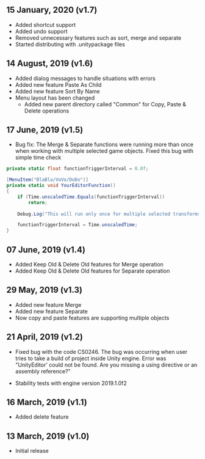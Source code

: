 ## 15 January, 2020 (v1.7)
* Added shortcut support
* Added undo support
* Removed unnecessary features such as sort, merge and separate
* Started distributing with .unitypackage files

## 14 August, 2019 (v1.6)
* Added dialog messages to handle situations with errors
* Added new feature Paste As Child
* Added new feature Sort By Name
* Menu layout has been changed </br>
    - Added new parent directory called "Common" for Copy, Paste & Delete operations

## 17 June, 2019 (v1.5)
* Bug fix: The Merge & Separate functions were running more than once when working with multiple selected game objects. Fixed this bug with simple time check
```csharp
private static float functionTriggerInterval = 0.0f;

[MenuItem("BlaBla/VoVo/DoDo")]
private static void YourEditorFunction() 
{
    if (Time.unscaledTime.Equals(functionTriggerInterval))
        return;
        
    Debug.Log("This will run only once for multiple selected transforms/game objects!");

    functionTriggerInterval = Time.unscaledTime;
}
```

## 07 June, 2019 (v1.4)
* Added Keep Old & Delete Old features for Merge operation
* Added Keep Old & Delete Old features for Separate operation

## 29 May, 2019 (v1.3)
* Added new feature Merge
* Added new feature Separate
* Now copy and paste features are supporting multiple objects

## 21 April, 2019 (v1.2)
* Fixed bug with the code CS0246. The bug was occurring when user tries to take a build of project inside Unity engine.
Error was "UnityEditor' could not be found. Are you missing a using directive or an assembly reference?"

* Stability tests with engine version 2019.1.0f2

## 16 March, 2019 (v1.1)
* Added delete feature

## 13 March, 2019 (v1.0)
* Initial release

